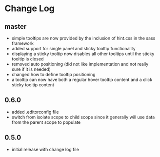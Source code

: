 # Change Log

## master

- simple tooltips are now provided by the inclusion of hint.css in the sass framework
- added support for single panel and sticky tooltip functionality
- displaying a sticky tooltip now disables all other tooltips until the sticky tooltip is closed
- removed auto positioning (did not like implementation and not really sure if it is needed)
- changed how to define tooltip positioning
- a tooltip can now have both a regular hover tooltip content and a click sticky tooltip content

## 0.6.0

- added .editorconfig file
- switch from isolate scope to child scope since it generally will use data from the parent scope to populate

## 0.5.0

- initial release with change log file
